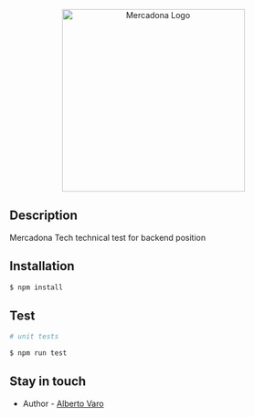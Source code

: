 <p align="center">
  <a href="https://www.mercadonatech.es/es/" target="blank"><img src="https://sommultiespai.com/uploads/2017/08/logo-mercadona-sommultiespai.svg" width="320" alt="Mercadona Logo" /></a>
</p>

## Description

Mercadona Tech technical test for backend position

## Installation

```bash
$ npm install
```

## Test

```bash
# unit tests

$ npm run test
```

## Stay in touch

- Author - [Alberto Varo](https://twitter.com/albertovaro95)
